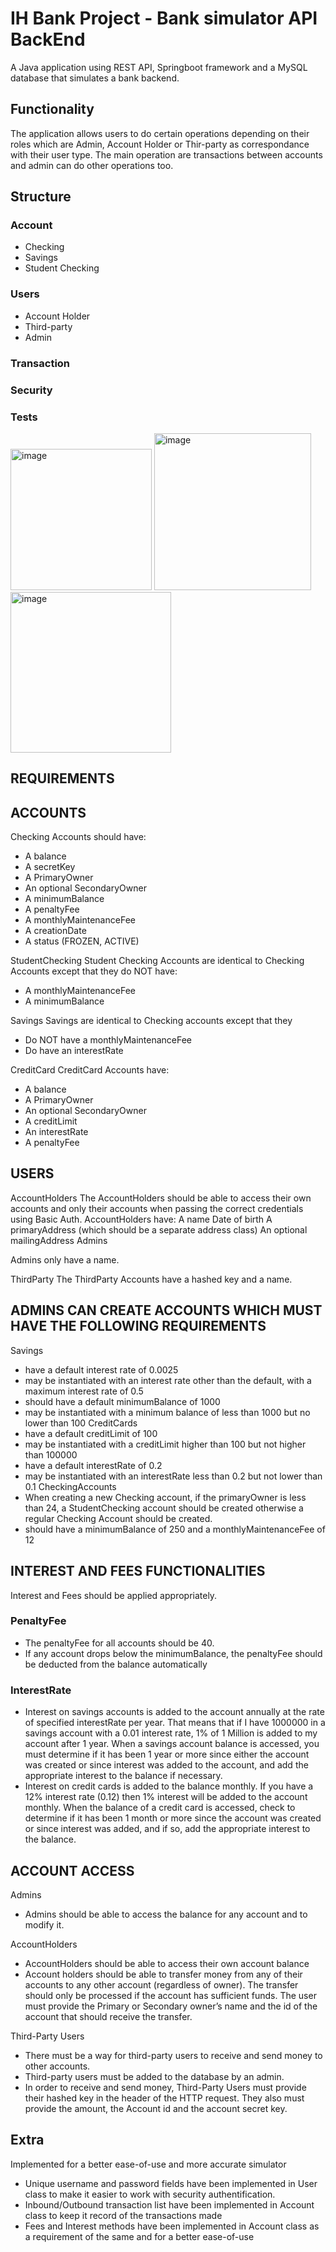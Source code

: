# IH Bank Project - Bank simulator API BackEnd

A Java application using REST API, Springboot framework and a MySQL database that simulates a bank backend.

## Functionality
The application allows users to do certain operations depending on their roles which are Admin, Account Holder or Thir-party as correspondance with their user type. The main operation are transactions between accounts and admin can do other operations too.

## Structure

### Account
* Checking
* Savings
* Student Checking

### Users
* Account Holder
* Third-party
* Admin

### Transaction

### Security

### Tests

<img width="226" alt="image" src="https://user-images.githubusercontent.com/16917316/207006509-19c1a130-7c5c-4e0c-9fcc-824173bd8f85.png">
<img width="251" alt="image" src="https://user-images.githubusercontent.com/16917316/207006633-a8b7c776-955c-46d0-99d6-5e4a4bc92095.png">
<img width="257" alt="image" src="https://user-images.githubusercontent.com/16917316/207006983-59e65fd8-3500-4d42-9966-44bc7ffc808b.png">

## REQUIREMENTS

## ACCOUNTS
Checking Accounts should have:
* A balance
* A secretKey
* A PrimaryOwner
* An optional SecondaryOwner
* A minimumBalance
* A penaltyFee
* A monthlyMaintenanceFee
* A creationDate
* A status (FROZEN, ACTIVE)

StudentChecking
Student Checking Accounts are identical to Checking Accounts except that they do NOT have:
* A monthlyMaintenanceFee
* A minimumBalance

Savings
Savings are identical to Checking accounts except that they
* Do NOT have a monthlyMaintenanceFee
* Do have an interestRate

CreditCard
CreditCard Accounts have:
* A balance
* A PrimaryOwner
* An optional SecondaryOwner
* A creditLimit
* An interestRate
* A penaltyFee

## USERS

AccountHolders
The AccountHolders should be able to access their own accounts and only their accounts when passing the correct credentials using Basic Auth. AccountHolders have:
A name
Date of birth
A primaryAddress (which should be a separate address class)
An optional mailingAddress
Admins

Admins only have a name.

ThirdParty
The ThirdParty Accounts have a hashed key and a name.

## ADMINS CAN CREATE ACCOUNTS WHICH MUST HAVE THE FOLLOWING REQUIREMENTS
Savings
* have a default interest rate of 0.0025
* may be instantiated with an interest rate other than the default, with a maximum interest rate of 0.5
* should have a default minimumBalance of 1000
* may be instantiated with a minimum balance of less than 1000 but no lower than 100
CreditCards
* have a default creditLimit of 100
* may be instantiated with a creditLimit higher than 100 but not higher than 100000
* have a default interestRate of 0.2
* may be instantiated with an interestRate less than 0.2 but not lower than 0.1
CheckingAccounts
* When creating a new Checking account, if the primaryOwner is less than 24, a StudentChecking account should be created otherwise a regular Checking Account should be created.
* should have a minimumBalance of 250 and a monthlyMaintenanceFee of 12

## INTEREST AND FEES FUNCTIONALITIES
Interest and Fees should be applied appropriately.

### PenaltyFee
* The penaltyFee for all accounts should be 40.
* If any account drops below the minimumBalance, the penaltyFee should be deducted from the balance automatically

### InterestRate
* Interest on savings accounts is added to the account annually at the rate of specified interestRate per year. That means that if I have 1000000 in a savings account with a 0.01 interest rate, 1% of 1 Million is added to my account after 1 year. When a savings account balance is accessed, you must determine if it has been 1 year or more since either the account was created or since interest was added to the account, and add the appropriate interest to the balance if necessary.
* Interest on credit cards is added to the balance monthly. If you have a 12% interest rate (0.12) then 1% interest will be added to the account monthly. When the balance of a credit card is accessed, check to determine if it has been 1 month or more since the account was created or since interest was added, and if so, add the appropriate interest to the balance.

## ACCOUNT ACCESS
Admins
* Admins should be able to access the balance for any account and to modify it.

AccountHolders
* AccountHolders should be able to access their own account balance
* Account holders should be able to transfer money from any of their accounts to any other account (regardless of owner). The transfer should only be processed if the account has sufficient funds. The user must provide the Primary or Secondary owner’s name and the id of the account that should receive the transfer.

Third-Party Users
* There must be a way for third-party users to receive and send money to other accounts.
* Third-party users must be added to the database by an admin.
* In order to receive and send money, Third-Party Users must provide their hashed key in the header of the HTTP request. They also must provide the amount, the Account id and the account secret key.

## Extra
Implemented for a better ease-of-use and more accurate simulator

* Unique username and password fields have been implemented in User class to make it easier to work with security authentification.
* Inbound/Outbound transaction list have been implemented in Account class to keep it record of the transactions made
* Fees and Interest methods have been implemented in Account class as a requirement of the same and for a better ease-of-use


